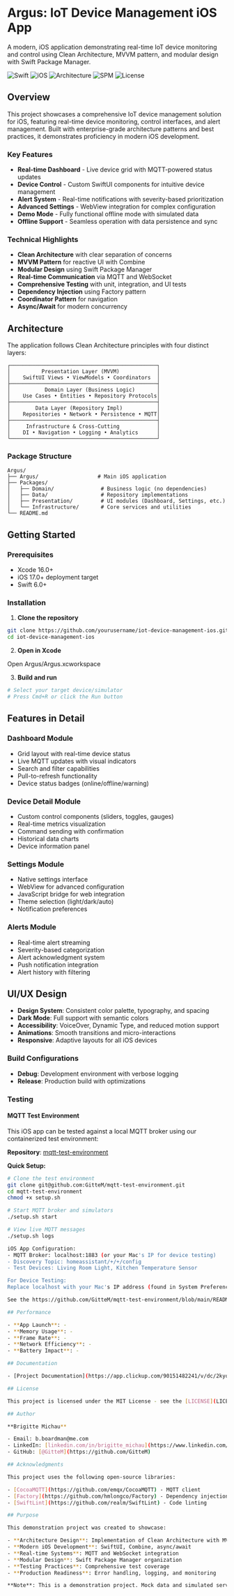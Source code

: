 # Argus: IoT Device Management iOS App

A modern, iOS application demonstrating real-time IoT device monitoring and control using Clean Architecture, MVVM pattern, and modular design with Swift Package Manager.

![Swift](https://img.shields.io/badge/Swift-6.1-orange.svg)
![iOS](https://img.shields.io/badge/iOS-17.0%2B-blue.svg)
![Architecture](https://img.shields.io/badge/Architecture-Clean%20+%20MVVM-green.svg)
![SPM](https://img.shields.io/badge/SPM-Modular-red.svg)
![License](https://img.shields.io/badge/License-MIT-yellow.svg)

## Overview

This project showcases a comprehensive IoT device management solution for iOS, featuring real-time device monitoring, control interfaces, and alert management. Built with enterprise-grade architecture patterns and best practices, it demonstrates proficiency in modern iOS development.

### Key Features

- **Real-time Dashboard** - Live device grid with MQTT-powered status updates
- **Device Control** - Custom SwiftUI components for intuitive device management
- **Alert System** - Real-time notifications with severity-based prioritization
- **Advanced Settings** - WebView integration for complex configuration
- **Demo Mode** - Fully functional offline mode with simulated data
- **Offline Support** - Seamless operation with data persistence and sync

### Technical Highlights

- **Clean Architecture** with clear separation of concerns
- **MVVM Pattern** for reactive UI with Combine
- **Modular Design** using Swift Package Manager
- **Real-time Communication** via MQTT and WebSocket
- **Comprehensive Testing** with unit, integration, and UI tests
- **Dependency Injection** using Factory pattern
- **Coordinator Pattern** for navigation
- **Async/Await** for modern concurrency

## Architecture

The application follows Clean Architecture principles with four distinct layers:

```
┌───────────────────────────────────────────────┐
│          Presentation Layer (MVVM)            │
│    SwiftUI Views • ViewModels • Coordinators  │
├───────────────────────────────────────────────┤
│           Domain Layer (Business Logic)       │
│    Use Cases • Entities • Repository Protocols│
├───────────────────────────────────────────────┤
│        Data Layer (Repository Impl)           │
│    Repositories • Network • Persistence • MQTT│
├───────────────────────────────────────────────┤
│     Infrastructure & Cross-Cutting            │
│    DI • Navigation • Logging • Analytics      │
└───────────────────────────────────────────────┘
```

### Package Structure

```
Argus/
├── Argus/                   # Main iOS application
├── Packages/
│   ├── Domain/               # Business logic (no dependencies)
│   ├── Data/                 # Repository implementations
│   ├── Presentation/         # UI modules (Dashboard, Settings, etc.)
│   └── Infrastructure/       # Core services and utilities
└── README.md
```

## Getting Started

### Prerequisites

- Xcode 16.0+
- iOS 17.0+ deployment target
- Swift 6.0+

### Installation

1. **Clone the repository**
```bash
git clone https://github.com/yourusername/iot-device-management-ios.git
cd iot-device-management-ios
```

2. **Open in Xcode**

Open Argus/Argus.xcworkspace

3. **Build and run**
```bash
# Select your target device/simulator
# Press Cmd+R or click the Run button
```

## Features in Detail

### Dashboard Module
- Grid layout with real-time device status
- Live MQTT updates with visual indicators
- Search and filter capabilities
- Pull-to-refresh functionality
- Device status badges (online/offline/warning)

### Device Detail Module
- Custom control components (sliders, toggles, gauges)
- Real-time metrics visualization
- Command sending with confirmation
- Historical data charts
- Device information panel

### Settings Module
- Native settings interface
- WebView for advanced configuration
- JavaScript bridge for web integration
- Theme selection (light/dark/auto)
- Notification preferences

### Alerts Module
- Real-time alert streaming
- Severity-based categorization
- Alert acknowledgment system
- Push notification integration
- Alert history with filtering


## UI/UX Design

- **Design System**: Consistent color palette, typography, and spacing
- **Dark Mode**: Full support with semantic colors
- **Accessibility**: VoiceOver, Dynamic Type, and reduced motion support
- **Animations**: Smooth transitions and micro-interactions
- **Responsive**: Adaptive layouts for all iOS devices

### Build Configurations

- **Debug**: Development environment with verbose logging
- **Release**: Production build with optimizations

### Testing

#### MQTT Test Environment

This iOS app can be tested against a local MQTT broker using our containerized test environment:

**Repository**: [mqtt-test-environment](https://github.com/GitteM/mqtt-test-environment)

**Quick Setup:**
```bash
# Clone the test environment
git clone git@github.com:GitteM/mqtt-test-environment.git
cd mqtt-test-environment
chmod +x setup.sh

# Start MQTT broker and simulators
./setup.sh start

# View live MQTT messages
./setup.sh logs

iOS App Configuration:
- MQTT Broker: localhost:1883 (or your Mac's IP for device testing)
- Discovery Topic: homeassistant/+/+/config
- Test Devices: Living Room Light, Kitchen Temperature Sensor

For Device Testing:
Replace localhost with your Mac's IP address (found in System Preferences > Network) when testing on physical iOS devices.

See the https://github.com/GitteM/mqtt-test-environment/blob/main/README.md for complete documentation and troubleshooting.

## Performance

- **App Launch**: -
- **Memory Usage**: -
- **Frame Rate**: -
- **Network Efficiency**: -
- **Battery Impact**: -

## Documentation

- [Project Documentation](https://app.clickup.com/90151482241/v/dc/2kyq4ww1-695)

## License

This project is licensed under the MIT License - see the [LICENSE](LICENSE) file for details.

## Author

**Brigitte Michau**

- Email: b.boardman@me.com
- LinkedIn: [linkedin.com/in/brigitte_michau](https://www.linkedin.com/in/brigitte-michau/)
- GitHub: [@GitteM](https://github.com/GitteM)

## Acknowledgments

This project uses the following open-source libraries:

- [CocoaMQTT](https://github.com/emqx/CocoaMQTT) - MQTT client
- [Factory](https://github.com/hmlongco/Factory) - Dependency injection
- [SwiftLint](https://github.com/realm/SwiftLint) - Code linting

## Purpose

This demonstration project was created to showcase:

- **Architecture Design**: Implementation of Clean Architecture with MVVM
- **Modern iOS Development**: SwiftUI, Combine, async/await
- **Real-time Systems**: MQTT and WebSocket integration
- **Modular Design**: Swift Package Manager organization
- **Testing Practices**: Comprehensive test coverage
- **Production Readiness**: Error handling, logging, and monitoring

**Note**: This is a demonstration project. Mock data and simulated services are used where actual IoT infrastructure would normally be required.
